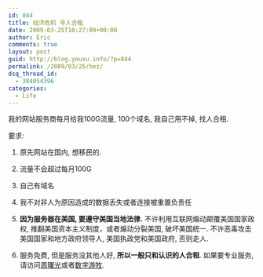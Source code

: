 ```yaml
---
id: 844
title: 经济危机 寻人合租
date: 2009-03-25T10:27:09+00:00
author: Eric
comments: true
layout: post
guid: http://blog.youxu.info/?p=844
permalink: /2009/03/25/hez/
dsq_thread_id:
  - 384054396
categories:
  - Life
---
```

我的网站服务商每月给我100G流量, 100个域名, 我自己用不掉, 找人合租.

要求:

1. 原先网站在国内, 想移民的.

2. 流量不会超过每月100G

3. 自己有域名

4. 我不对非人为原因造成的数据丢失或者连接被重置负责任

5. **因为服务器在美国, 要遵守美国当地法律.** 不许利用互联网煽动颠覆美国国家政权, 推翻美国资本主义制度，或者煽动分裂美国, 破坏美国统一. 不许恶毒攻击美国国家和地方政府领导人, 美国执政党和美国政府, 否则走人.

6. 服务免费, 但是服务没其他人好, **所以一般只和认识的人合租**. 如果要专业服务, 请访问[周曙光](http://zuo.la/service/)或者[数字游牧](http://digitalnomadsproject.org/).
